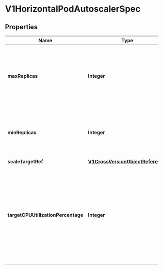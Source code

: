 

# V1HorizontalPodAutoscalerSpec

## Properties

Name | Type | Description | Notes
------------ | ------------- | ------------- | -------------
**maxReplicas** | **Integer** | upper limit for the number of pods that can be set by the autoscaler; cannot be smaller than MinReplicas. | 
**minReplicas** | **Integer** | lower limit for the number of pods that can be set by the autoscaler, default 1. |  [optional]
**scaleTargetRef** | [**V1CrossVersionObjectReference**](V1CrossVersionObjectReference.md) |  | 
**targetCPUUtilizationPercentage** | **Integer** | target average CPU utilization (represented as a percentage of requested CPU) over all the pods; if not specified the default autoscaling policy will be used. |  [optional]




